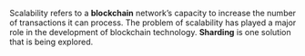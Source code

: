 Scalability refers to a **blockchain** network’s capacity to increase the number of transactions it can process. The problem of scalability has played a major role in the development of blockchain technology. **Sharding** is one solution that is being explored.
